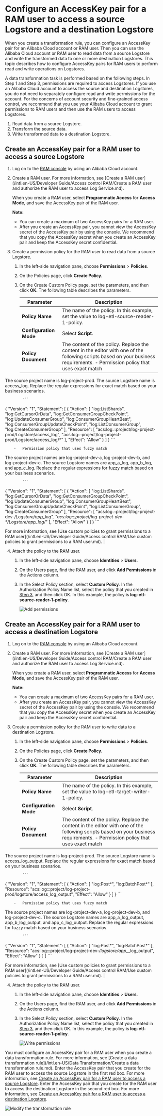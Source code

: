 # Configure an AccessKey pair for a RAM user to access a source Logstore and a destination Logstore

When you create a transformation rule, you can configure an AccessKey pair for an Alibaba Cloud account or RAM user. Then you can use the Alibaba Cloud account or RAM user to read data from a source Logstore and write the transformed data to one or more destination Logstores. This topic describes how to configure AccessKey pairs for RAM users to perform read and write operations on Logstores.

A data transformation task is performed based on the following steps. In Step 1 and Step 3, permissions are required to access Logstores. If you use an Alibaba Cloud account to access the source and destination Logstores, you do not need to separately configure read and write permissions for the account. For the concerns of account security and fine-grained access control, we recommend that you use your Alibaba Cloud account to grant permissions to RAM users and then use the RAM users to access Logstores.

1.  Read data from a source Logstore.
2.  Transform the source data.
3.  Write transformed data to a destination Logstore.

## Create an AccessKey pair for a RAM user to access a source Logstore

1.  Log on to the [RAM console](https://ram.console.aliyun.com/) by using an Alibaba Cloud account.

2.  Create a RAM user. For more information, see [Create a RAM user](/intl.en-US/Developer Guide/Access control RAM/Create a RAM user and authorize the RAM user to access Log Service.md).

    When you create a RAM user, select **Programmatic Access** for **Access Mode**, and save the AccessKey pair of the RAM user.

    **Note:**

    -   You can create a maximum of two AccessKey pairs for a RAM user.
    -   After you create an AccessKey pair, you cannot view the AccessKey secret of the AccessKey pair by using the console. We recommend that you copy the AccessKey secret when you create an AccessKey pair and keep the AccessKey secret confidential.
3.  Create a permission policy for the RAM user to read data from a source Logstore.

    1.  In the left-side navigation pane, choose **Permissions** \> **Policies**.

    2.  On the Policies page, click **Create Policy**.

    3.  On the Create Custom Policy page, set the parameters, and then click **OK**. The following table describes the parameters.

        |Parameter|Description|
        |---------|-----------|
        |**Policy Name**|The name of the policy. In this example, set the value to log-etl-source-reader-1-policy.|
        |**Configuration Mode**|Select **Script**.|
        |**Policy Document**|The content of the policy. Replace the content in the editor with one of the following scripts based on your business requirements.         -   Permission policy that uses exact match

The source project name is log-project-prod. The source Logstore name is access\_log. Replace the regular expressions for exact match based on your business scenarios.

            ```
{
  "Version": "1",
  "Statement": [
    {
      "Action": [
        "log:ListShards",
        "log:GetCursorOrData",
        "log:GetConsumerGroupCheckPoint",
        "log:UpdateConsumerGroup",
        "log:ConsumerGroupHeartBeat",
        "log:ConsumerGroupUpdateCheckPoint",
        "log:ListConsumerGroup",
        "log:CreateConsumerGroup"
      ],
      "Resource": [
        "acs:log:*:*:project/log-project-prod/Logstore/access_log",
        "acs:log:*:*:project/log-project-prod/Logstore/access_log/*"
      ],
      "Effect": "Allow"
    }
  ]
}
            ```

        -   Permission policy that uses fuzzy match

The source project names are log-project-dev-a, log-project-dev-b, and log-project-dev-c. The source Logstore names are app\_a\_log, app\_b\_log, and app\_c\_log. Replace the regular expressions for fuzzy match based on your business scenarios.

            ```
{
  "Version": "1",
  "Statement": [
    {
      "Action": [
        "log:ListShards",
        "log:GetCursorOrData",
        "log:GetConsumerGroupCheckPoint",
        "log:UpdateConsumerGroup",
        "log:ConsumerGroupHeartBeat",
        "log:ConsumerGroupUpdateCheckPoint",
        "log:ListConsumerGroup",
        "log:CreateConsumerGroup"
      ],
      "Resource": [
        "acs:log:*:*:project/log-project-dev-*/Logstore/app_*_log",
    "acs:log:*:*:project/log-project-dev-*/Logstore/app_*_log/*"
      ],
      "Effect": "Allow"
    }
  ]
}
            ```

For more information, see [Use custom policies to grant permissions to a RAM user](/intl.en-US/Developer Guide/Access control RAM/Use custom policies to grant permissions to a RAM user.md). |

4.  Attach the policy to the RAM user.

    1.  In the left-side navigation pane, choose **Identities** \> **Users**.

    2.  On the Users page, find the RAM user, and click **Add Permissions** in the Actions column.

    3.  In the Select Policy section, select **Custom Policy**. In the Authorization Policy Name list, select the policy that you created in [Step 3](#step_6nl_j25_k2h), and then click OK. In this example, the policy is **log-etl-source-reader-1-policy**.

        ![Add permissions](https://static-aliyun-doc.oss-cn-hangzhou.aliyuncs.com/assets/img/en-US/9943749951/p58754.png)


## Create an AccessKey pair for a RAM user to access a destination Logstore

1.  Log on to the [RAM console](https://ram.console.aliyun.com/) by using an Alibaba Cloud account.

2.  Create a RAM user. For more information, see [Create a RAM user](/intl.en-US/Developer Guide/Access control RAM/Create a RAM user and authorize the RAM user to access Log Service.md).

    When you create a RAM user, select **Programmatic Access** for **Access Mode**, and save the AccessKey pair of the RAM user.

    **Note:**

    -   You can create a maximum of two AccessKey pairs for a RAM user.
    -   After you create an AccessKey pair, you cannot view the AccessKey secret of the AccessKey pair by using the console. We recommend that you copy the AccessKey secret when you create an AccessKey pair and keep the AccessKey secret confidential.
3.  Create a permission policy for the RAM user to write data to a destination Logstore.

    1.  In the left-side navigation pane, choose **Permissions** \> **Policies**.

    2.  On the Policies page, click **Create Policy**.

    3.  On the Create Custom Policy page, set the parameters, and then click **OK**. The following table describes the parameters.

        |Parameter|Description|
        |---------|-----------|
        |**Policy Name**|The name of the policy. In this example, set the value to log-etl-target-writer-1-policy.|
        |**Configuration Mode**|Select **Script**.|
        |**Policy Document**|The content of the policy. Replace the content in the editor with one of the following scripts based on your business requirements.         -   Permission policy that uses exact match

The source project name is log-project-prod. The source Logstore name is access\_log\_output. Replace the regular expressions for exact match based on your business scenarios.

            ```
{
  "Version": "1",
  "Statement": [
    {
      "Action": [
        "log:Post*",
        "log:BatchPost*"
      ],
       "Resource": "acs:log:*:*:project/log-project-prod/logstore/access_log_output",
      "Effect": "Allow"
    }
  ]
}
            ```

        -   Permission policy that uses fuzzy match

The source project names are log-project-dev-a, log-project-dev-b, and log-project-dev-c. The source Logstore names are app\_a\_log\_output, app\_b\_log\_output, and app\_c\_log\_output. Replace the regular expressions for fuzzy match based on your business scenarios.

            ```
{
  "Version": "1",
  "Statement": [
    {
      "Action": [
        "log:Post*",
        "log:BatchPost*"
      ],
       "Resource": "acs:log:*:*:project/log-project-dev-*/logstore/app_*_log_output",
      "Effect": "Allow"
    }
  ]
}
            ```

For more information, see [Use custom policies to grant permissions to a RAM user](/intl.en-US/Developer Guide/Access control RAM/Use custom policies to grant permissions to a RAM user.md). |

4.  Attach the policy to the RAM user.

    1.  In the left-side navigation pane, choose **Identities** \> **Users**.

    2.  On the Users page, find the RAM user, and click **Add Permissions** in the Actions column.

    3.  In the Select Policy section, select **Custom Policy**. In the Authorization Policy Name list, select the policy that you created in [Step 3](#step_bqu_zxr_ag0), and then click OK. In this example, the policy is **log-etl-source-reader-1-policy**.

        ![Write permissions](https://static-aliyun-doc.oss-cn-hangzhou.aliyuncs.com/assets/img/en-US/9943749951/p107689.png)


You must configure an AccessKey pair for a RAM user when you create a data transformation rule. For more information, see [Create a data transformation rule](/intl.en-US/Data Transformation/Create a data transformation rule.md). Enter the AccessKey pair that you create for the RAM user to access the source Logstore in the first red box. For more information, see [Create an AccessKey pair for a RAM user to access a source Logstore](#section_bp1_fos_oep). Enter the AccessKey pair that you create for the RAM user to access the destination Logstore in the second red box. For more information, see [Create an AccessKey pair for a RAM user to access a destination Logstore](#section_6rs_1c4_9h8).

![Modify the transformation rule](https://static-aliyun-doc.oss-cn-hangzhou.aliyuncs.com/assets/img/en-US/8032380061/p58759.png)

